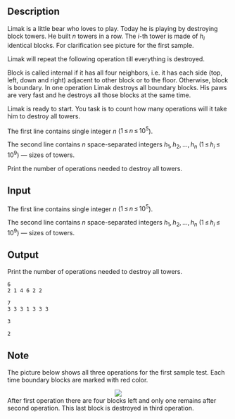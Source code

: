 ## Description

<div><p>Limak is a little bear who loves to play. Today he is playing by destroying block towers. He built <span class="tex-span"><i>n</i></span> towers in a row. The <span class="tex-span"><i>i</i></span>-th tower is made of <span class="tex-span"><i>h</i><sub class="lower-index"><i>i</i></sub></span> identical blocks. For clarification see picture for the first sample.</p><p>Limak will repeat the following operation till everything is destroyed.</p><p>Block is called internal if it has all four neighbors, i.e. it has each side (top, left, down and right) adjacent to other block or to the floor. Otherwise, block is boundary. In one operation Limak destroys all boundary blocks. His paws are very fast and he destroys all those blocks at the same time.</p><p>Limak is ready to start. You task is to count how many operations will it take him to destroy all towers.</p></div><div class="input-specification"><p>The first line contains single integer <span class="tex-span"><i>n</i></span> (<span class="tex-span">1 ≤ <i>n</i> ≤ 10<sup class="upper-index">5</sup></span>).</p><p>The second line contains <span class="tex-span"><i>n</i></span> space-separated integers <span class="tex-span"><i>h</i><sub class="lower-index">1</sub>, <i>h</i><sub class="lower-index">2</sub>, ..., <i>h</i><sub class="lower-index"><i>n</i></sub></span> (<span class="tex-span">1 ≤ <i>h</i><sub class="lower-index"><i>i</i></sub> ≤ 10<sup class="upper-index">9</sup>)</span> — sizes of towers.</p></div><div class="output-specification"><p>Print the number of operations needed to destroy all towers.</p></div>

## Input

<p>The first line contains single integer <span class="tex-span"><i>n</i></span> (<span class="tex-span">1 ≤ <i>n</i> ≤ 10<sup class="upper-index">5</sup></span>).</p><p>The second line contains <span class="tex-span"><i>n</i></span> space-separated integers <span class="tex-span"><i>h</i><sub class="lower-index">1</sub>, <i>h</i><sub class="lower-index">2</sub>, ..., <i>h</i><sub class="lower-index"><i>n</i></sub></span> (<span class="tex-span">1 ≤ <i>h</i><sub class="lower-index"><i>i</i></sub> ≤ 10<sup class="upper-index">9</sup>)</span> — sizes of towers.</p>

## Output

<p>Print the number of operations needed to destroy all towers.</p>





```input1
6
2 1 4 6 2 2

```




```input2
7
3 3 3 1 3 3 3

```




```output1
3

```




```output2
2

```



## Note

<p>The picture below shows all three operations for the first sample test. Each time boundary blocks are marked with red color. </p><center> <img class="tex-graphics" src="file://2RiU5oFp.png" style="max-width: 100.0%;max-height: 100.0%;"> </center> After first operation there are four blocks left and only one remains after second operation. This last block is destroyed in third operation.
